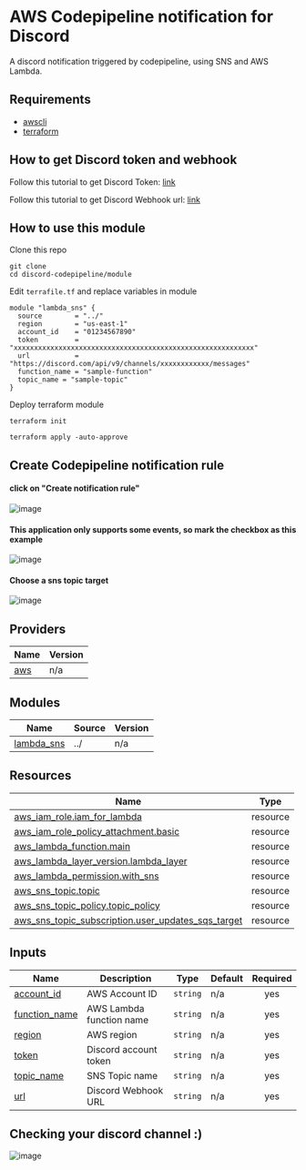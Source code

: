 # AWS Codepipeline notification for Discord

A discord notification triggered by codepipeline, using SNS and AWS Lambda.

## Requirements

* [awscli](https://docs.aws.amazon.com/cli/latest/userguide/getting-started-install.html)
* [terraform](https://learn.hashicorp.com/tutorials/terraform/install-cli)

## How to get Discord token and webhook

Follow this tutorial to get Discord Token: [link](https://linuxhint.com/get-discord-token/) 

Follow this tutorial to get Discord Webhook url: [link](https://support.discord.com/hc/en-us/articles/228383668-Intro-to-Webhooks)


## How to use this module

Clone this repo
```
git clone 
cd discord-codepipeline/module
```

Edit ``terrafile.tf`` and replace variables in module
```
module "lambda_sns" {
  source        = "../"
  region        = "us-east-1"
  account_id    = "01234567890"
  token         = "xxxxxxxxxxxxxxxxxxxxxxxxxxxxxxxxxxxxxxxxxxxxxxxxxxxxxxxxxxx"
  url           = "https://discord.com/api/v9/channels/xxxxxxxxxxxx/messages"
  function_name = "sample-function"
  topic_name = "sample-topic"  
}

```

Deploy terraform module

```
terraform init

terraform apply -auto-approve
```

## Create Codepipeline notification rule

#### click on "Create notification rule"

![image](https://user-images.githubusercontent.com/84737230/200147969-8658bcfb-2bf8-4d79-be37-d847d6ccc92e.png)

#### This application only supports some events, so mark the checkbox as this example

![image](https://user-images.githubusercontent.com/84737230/200148000-10dcd6ef-513b-446d-96bf-f683c859081d.png)

#### Choose a sns topic target
![image](https://user-images.githubusercontent.com/84737230/200149007-90012ab1-ca8b-4cd4-a093-52797964ace8.png)


## Providers

| Name | Version |
|------|---------|
| <a name="provider_aws"></a> [aws](#provider\_aws) | n/a |

## Modules

| Name | Source | Version |
|------|--------|---------|
| <a name="module_lambda_sns"></a> [lambda\_sns](#module\_lambda\_sns) | ../ | n/a |


## Resources

| Name | Type |
|------|------|
| [aws_iam_role.iam_for_lambda](https://registry.terraform.io/providers/hashicorp/aws/latest/docs/resources/iam_role) | resource |
| [aws_iam_role_policy_attachment.basic](https://registry.terraform.io/providers/hashicorp/aws/latest/docs/resources/iam_role_policy_attachment) | resource |
| [aws_lambda_function.main](https://registry.terraform.io/providers/hashicorp/aws/latest/docs/resources/lambda_function) | resource |
| [aws_lambda_layer_version.lambda_layer](https://registry.terraform.io/providers/hashicorp/aws/latest/docs/resources/lambda_layer_version) | resource |
| [aws_lambda_permission.with_sns](https://registry.terraform.io/providers/hashicorp/aws/latest/docs/resources/lambda_permission) | resource |
| [aws_sns_topic.topic](https://registry.terraform.io/providers/hashicorp/aws/latest/docs/resources/sns_topic) | resource |
| [aws_sns_topic_policy.topic_policy](https://registry.terraform.io/providers/hashicorp/aws/latest/docs/resources/sns_topic_policy) | resource |
| [aws_sns_topic_subscription.user_updates_sqs_target](https://registry.terraform.io/providers/hashicorp/aws/latest/docs/resources/sns_topic_subscription) | resource |

## Inputs

| Name | Description | Type | Default | Required |
|------|-------------|------|---------|:--------:|
| <a name="input_account_id"></a> [account\_id](#input\_account\_id) | AWS Account ID | `string` | n/a | yes |
| <a name="input_function_name"></a> [function\_name](#input\_function\_name) | AWS Lambda function name | `string` | n/a | yes |
| <a name="input_region"></a> [region](#input\_region) | AWS region | `string` | n/a | yes |
| <a name="input_token"></a> [token](#input\_token) | Discord account token | `string` | n/a | yes |
| <a name="input_topic_name"></a> [topic\_name](#input\_topic\_name) | SNS Topic name | `string` | n/a | yes |
| <a name="input_url"></a> [url](#input\_url) | Discord Webhook URL | `string` | n/a | yes |

## Checking your discord channel :) 

![image](https://user-images.githubusercontent.com/84737230/200148885-de9c6470-e5f4-47a9-b87e-5f26e543faec.png)
